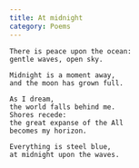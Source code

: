 ```yaml
---
title: At midnight
category: Poems
---
```


    There is peace upon the ocean:
    gentle waves, open sky.

    Midnight is a moment away,
    and the moon has grown full.

    As I dream,
    the world falls behind me.
    Shores recede:
    the great expanse of the All
    becomes my horizon.

    Everything is steel blue,
    at midnight upon the waves.


